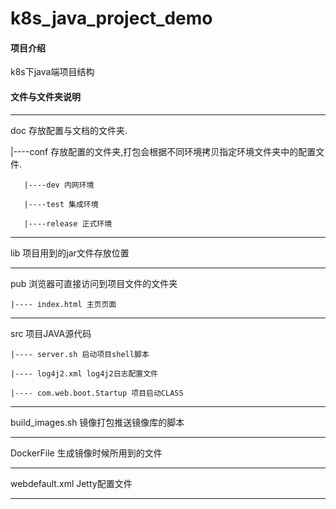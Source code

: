 # k8s_java_project_demo

#### 项目介绍
k8s下java端项目结构

#### 文件与文件夹说明

---

doc 存放配置与文档的文件夹.

|----conf 存放配置的文件夹,打包会根据不同环境拷贝指定环境文件夹中的配置文件.

       |----dev 内网环境

       |----test 集成环境

       |----release 正式环境

---

lib 项目用到的jar文件存放位置

---

pub 浏览器可直接访问到项目文件的文件夹

    |---- index.html 主页页面

---

src 项目JAVA源代码
    
    |---- server.sh 启动项目shell脚本

    |---- log4j2.xml log4j2日志配置文件

    |---- com.web.boot.Startup 项目启动CLASS

---

build_images.sh 镜像打包推送镜像库的脚本

---

DockerFile 生成镜像时候所用到的文件

---

webdefault.xml Jetty配置文件

---
